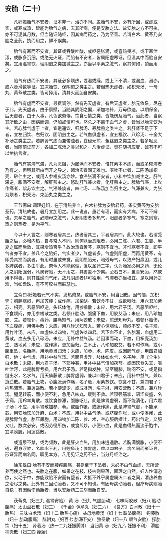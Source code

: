 ## 安胎（二十）


&emsp;&emsp;凡妊娠胎气不安者，证本非一，治亦不同。盖胎气不安，必有所因，或虚或实，或寒或热，皆能为胎气之病，去其所病，便是安胎之法。故安胎之方不可执，亦不可泥其月数，但当随证随经，因其病而药之，乃为至善。若谓白术、黄芩乃安胎之圣药，执而用之，鲜不误矣。

&emsp;&emsp;胎气有寒而不安者，其证或吞酸吐酸，或呕恶胀满，或喜热畏凉，或下寒泄泻，或脉多沉细，或绝无火证，而胎有不安者，皆属阳虚寒证，但温其中而胎自安矣。宜用温胃饮、理阴煎之类加减主之。亦当以平素之脏气，察其何如，酌而用之。

&emsp;&emsp;胎气有热而不安者，其证必多烦热，或渴或躁，或上下不清，或漏血、溺赤，或六脉滑数等证。宜凉胎饮、保阴煎之类主之。若但热无虚者，如枳壳汤、一母丸、黄芩散之类，皆可择用，清其火而胎自安矣。

&emsp;&emsp;胎气有虚而不安者，最费调停。然有先天虚者，有后天虚者，胎元攸系，尽在于此。先天虚者，由于禀赋，当随其阴阳之偏，渐加培补，万毋欲速，以期保全。后天虚者，由于人事，凡色欲劳倦，饮食七情之类，皆能伤及胎气，治此者，当察其所致之由，因病而调，仍加戒慎可也。然总之不离于血气之虚，皆当以胎元饮为主。若心脾气虚于上者，宜逍遥饮、归脾汤、寿脾煎之类主之。若肝肾不足于下者，宜左归饮、右归饮、固阴煎主之。若气血俱虚者，宜五福饮、八珍汤、十全大补汤之类主之。若脾肾气虚而兼带浊者，宜秘元煎、菟丝煎之类主之。若多呕恶者，当随前证前方，各加二陈汤之类以和之。凡治虚证，贵在随机应变，诚有不可以凿执言者。

&emsp;&emsp;胎气有实滞气滞，凡为恶阻，为胀满而不安者，惟其素本不虚，而或多郁滞者乃有之，但察其所由而开之导之，诸治实者固无难也。呕吐不止者，二陈汤加枳壳、砂仁主之，或用人参橘皮汤亦妙。食滞胀满不安者，小和中饮加减主之。肝气滞逆，胀满不安者，解肝煎主之。怒动肝气兼火者，化肝煎主之。脾肺气滞，上攻作痛者，紫苏饮主之。气滞兼痰者，四七汤、二陈汤加当归主之。气滞兼火，为胀为烦者，枳壳汤、束胎丸之类主之。

&emsp;&emsp;王节斋曰∶调理妊妇，在于清热养血，白术补脾为安胎君药，条实黄芩为安胎圣药，清热故也，暑月宜加用之。此一说者，虽若有理，而实有大病，不可不辩也。夫孕之胎气，必随母之脏气，大都阴虚者多热气，阳虚者多寒气，寒之则寒，热之则热者，是为平气。

&emsp;&emsp;今以十人言之，则寒者居其三，热者居其三，平者居其四，此大较也。若谓受胎之后，必增内热，自与常人不同，则何以治恶阻者，必用二陈、六君、生姜、半夏之属而后效，其果增热否乎？故治热宜黄芩，寒则不宜也。非惟寒者不宜，即平气者亦不宜。盖凡今之胎妇，气实者少，气虚者多。气虚则阳虚，而再用黄芩，有即受其损而病者，有用时虽或未觉，而阴损胎元，暗残母气，以致产妇羸困，或儿多脾病者，多由乎此。奈今人不能察理，但以圣药二字，认为胎家必用之药，无论人之阴阳强弱，凡属安胎，无不用之，其害盖不少矣。至若白术，虽善安胎，然或用不得善，则其性燥而气闭，故凡阴虚者非可独用，气滞者亦当权宜。是以用药之难，当如盘珠，有不可胶柱而鼓瑟也。

&emsp;&emsp;立斋曰∶妊娠若元气不实，发热倦怠，或胎气不安，用当归散。因气恼，加枳壳；胸膈痞闷，再加苏梗；或作痛，加柴胡。若饮食不甘，或欲呕吐，用六君加紫苏、枳壳。若恶阻呕逆，头眩体倦，用参橘散；未应，用六君子汤。若恶阻呕吐，不食烦闷，亦用参橘散之类。若顿仆胎动，腹痛下血，用胶艾汤；未应，用八珍加胶、艾。若顿仆、毒药，腰痛短气，用阿胶散；未应，煎送知母丸。若顿仆胎伤，下血腹痛，用佛手散；未应，用八珍送知母丸。若心惊胆怯，烦闷不安，名子烦，用竹叶汤。未应，血虚佐以四物，气虚佐以四君。若下血不止，名胎漏，血虚用二黄散，血去多用八珍汤。未应，用补中益气汤。若因事而动，下血，用枳壳汤加生、熟地黄；未应，或作痛，更加当归。血不止，八珍加胶艾。若不时作痛，或小腹重坠，名胎痛，用地黄当归汤；未应，加参、术、陈皮。或因脾气虚，用四君加归、地；中气虚，用补中益气汤。若面目虚浮，肢体如水气，名子肿，用《全生》白术散；未应，用六君子汤。下部肿甚，用补中益气倍加茯苓。或因饮食失宜，呕吐泄泻，此是脾胃亏损，用六君子汤。若足指发肿，渐至腿膝，喘闷不安，或足指缝出水，名水气，用天仙藤散；脾胃虚弱，兼以四君子；未应，用补中益气，兼以逍遥散。若胎气上攻，心腹胀满作痛，名子悬，用紫苏饮。饮食不甘，兼四君子；内热晡热，兼逍遥散。若小便涩少，或成淋沥，名子淋，用安营散；不应，兼八珍汤。腿足转筋，而小便不利，急用八味丸，缓则不救。若项强筋挛，语涩痰盛，名子痫，用羚羊角散。或饮食停滞，腹胀呕吐，此是脾胃虚弱，而不能消化，用六君子汤；不应，用平胃散加参、苓。或胎作胀，或胀作痛，此是脾胃气虚，不能承载，用安胎饮加升麻、白术；不应，用补中益气汤。或脐腹作胀，或小便淋闭，此是脾胃气虚，胎压尿胞，用四物加二陈、参、术，空心服后探吐，药出气定，又服又吐，数次必安。或因劳役所伤，或食煎妙，小便带血，此是血得热而流于胞中，宜清膀胱，用逍遥散。

&emsp;&emsp;或遗尿不禁，或为频数，此是肝火血热，用加味逍遥散。若胸满腹胀，小便不通，遍身浮肿，名胎水不利，用鲤鱼汤；脾胃虚，佐以四君子。病名同而形证异，形证异而病名同，聊见本方。凡用见证之药不应，当分月经治之。

&emsp;&emsp;徐东皋曰∶胎有不安而腰疼腹痛，甚则至于下坠者，未必不由气血虚，无所营养而使之然也。夫胎之在腹，如果之在枝，枝枯则果落，固理之自然。妇人性偏恣欲，火动于中，亦能致胎不安而有堕者，大抵不外乎属虚属火二者之间，清热养血之治尽之矣。此外有二因动胎者，又不可不知也。有因母病动胎者，但疗母病则胎自稳；有因触伤动胎者，当以安胎药二三剂而胎自安。

&emsp;&emsp;茯苓丸（妇三九 温胃安胎） 黄 汤（妇九 气虚胎动） 七味阿胶散（妇八 胎动腹痛）太山盘石散（妇三） 《千金》保孕丸（妇三六） 《良方》白术散（妇十一 胎热） 三味白术汤（妇十二 胎热心痛） 益母地黄汤（妇十七 跌坠腹痛） 钩藤散（妇十 胎动腹痛） 醋附丸（妇百七 胎滞不安） 独圣散（妇十八 顺气安胎） 探胎饮（妇十五） 肾着汤（热一二九妊娠脚肿） 当归黄 汤（妇九八 妊娠不利） 滑胎枳壳散（妇二四 瘦胎）


